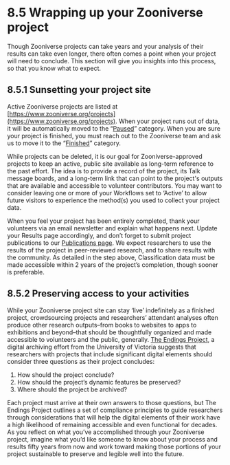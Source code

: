 # 8.5 Wrapping up your Zooniverse project

Though Zooniverse projects can take years and your analysis of their results can take even longer, there often comes a point when your project will need to conclude. This section will give you insights into this process, so that you know what to expect.

## 8.5.1 Sunsetting your project site

Active Zooniverse projects are listed at [https://www.zooniverse.org/projects](https://www.zooniverse.org/projects). When your project runs out of data, it will be automatically moved to the “[Paused](https://www.zooniverse.org/projects?page=1&status=paused)” category. When you are sure your project is finished, you must reach out to the Zooniverse team and ask us to move it to the “[Finished](https://www.zooniverse.org/projects?page=1&status=finished)” category.  

While projects can be deleted, it is our goal for Zooniverse-approved projects to keep an active, public site available as long-term reference to the past effort. The idea is to provide a record of the project, its Talk message boards, and a long-term link that can point to the project's outputs that are available and accessible to volunteer contributors. You may want to consider leaving one or more of your Workflows set to ‘Active’ to allow future visitors to experience the method(s) you used to collect your project data.

When you feel your project has been entirely completed, thank your volunteers via an email newsletter and explain what happens next. Update your Results page accordingly, and don’t forget to submit project publications to our [Publications page](https://www.zooniverse.org/publications). We expect researchers to use the results of the project in peer-reviewed research, and to share results with the community. As detailed in the step above, Classification data must be made accessible within 2 years of the project’s completion, though sooner is preferable.


## 8.5.2 Preserving access to your activities


While your Zooniverse project site can stay ‘live’ indefinitely as a finished project, crowdsourcing projects and researchers’ attendant analyses often produce other research outputs–from books to websites to apps to exhibitions and beyond–that should be thoughtfully organized and made accessible to volunteers and the public, generally. [The Endings Project](https://endings.uvic.ca/), a digital archiving effort from the University of Victoria suggests that researchers with projects that include significant digital elements should consider three questions as their project concludes:
 
1. How should the project conclude?
2. How should the project’s dynamic features be preserved?
3. Where should the project be archived? 
 		
Each project must arrive at their own answers to those questions, but The Endings Project outlines a set of compliance principles to guide researchers through considerations that will help the digital elements of their work have a high likelihood of remaining accessible and even functional for decades. As you reflect on what you’ve accomplished through your Zooniverse project, imagine what you’d like someone to know about your process and results fifty years from now and work toward making those portions of your project sustainable to preserve and legible well into the future.




















